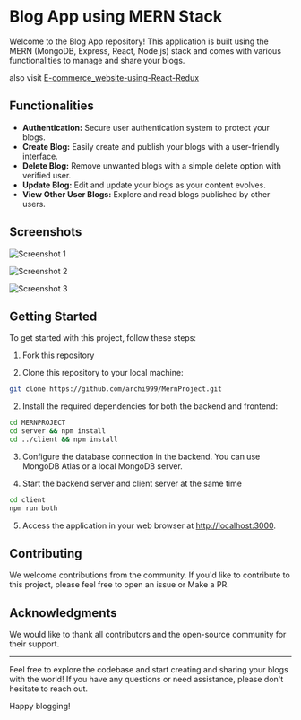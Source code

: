 # Blog App using MERN Stack

Welcome to the Blog App repository! This application is built using the MERN (MongoDB, Express, React, Node.js) stack and comes with various functionalities to manage and share your blogs.

also visit [E-commerce_website-using-React-Redux](https://github.com/khushi2706/E-commerce-website-using-React-Redux)

## Functionalities

- **Authentication:** Secure user authentication system to protect your blogs.
- **Create Blog:** Easily create and publish your blogs with a user-friendly interface.
- **Delete Blog:** Remove unwanted blogs with a simple delete option with verified user.
- **Update Blog:** Edit and update your blogs as your content evolves.
- **View Other User Blogs:** Explore and read blogs published by other users.

## Screenshots

![Screenshot 1](https://app.gemoo.com/share/image-annotation/621085255793033216?codeId=MlQEAKrk3lVKE&origin=imageurlgenerator)

![Screenshot 2](https://app.gemoo.com/share/image-annotation/621349185010442240?codeId=M0Bw5Yq0l85ng&origin=imageurlgenerator)

![Screenshot 3](https://app.gemoo.com/share/image-annotation/621349669024735232?codeId=MpKa7ngLwAnnq&origin=imageurlgenerator)

## Getting Started

To get started with this project, follow these steps:

1. Fork this repository

1. Clone this repository to your local machine:

```bash
git clone https://github.com/archi999/MernProject.git
```

2. Install the required dependencies for both the backend and frontend:

```bash
cd MERNPROJECT
cd server && npm install
cd ../client && npm install
```

3. Configure the database connection in the backend. You can use MongoDB Atlas or a local MongoDB server.

4. Start the backend server and client server at the same time


```bash
cd client
npm run both
```


5. Access the application in your web browser at [http://localhost:3000](http://localhost:3000).

## Contributing

We welcome contributions from the community. If you'd like to contribute to this project, please feel free to open an issue or Make a PR.


## Acknowledgments

We would like to thank all contributors and the open-source community for their support.

---

Feel free to explore the codebase and start creating and sharing your blogs with the world! If you have any questions or need assistance, please don't hesitate to reach out.

Happy blogging!
